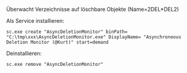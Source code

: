 Überwacht Verzeichnisse auf löschbare Objekte (Name=2DEL*DEL2)

Als Service installieren:
```
sc.exe create "AsyncDeletionMonitor" binPath= "C:\tmp\xxx\AsyncDeletionMonitor.exe" DisplayName= "Asynchroneous Deletion Monitor (@Kurt)" start=demand
```
Deinstallieren:
```
sc.exe remove "AsyncDeletionMonitor"
```
